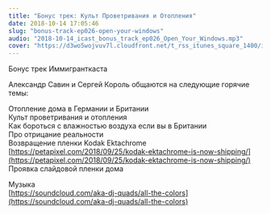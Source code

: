 ```yaml
---
title: "Бонус трек: Культ Проветривания и Отопления"
date: 2018-10-14 17:05:46
slug: "bonus-track-ep026-open-your-windows"
audio: "2018-10-14_icast_bonus_track_ep026_Open_Your_Windows.mp3"
cover: "https://d3wo5wojvuv7l.cloudfront.net/t_rss_itunes_square_1400/images.spreaker.com/original/d20daaa729fc8cae11f6717f5c961b50.jpg"
---
```

Бонус трек Иммигранткаста  
  
Александр Савин и Сергей Король общаются на следующие горячие темы:  
  
Отопление дома в Германии и Британии  
Культ проветривания и отопления  
Как бороться с влажностью воздуха если вы в Британии  
Про отрицание реальности  
Возвращение пленки Kodak Ektachrome [https://petapixel.com/2018/09/25/kodak-ektachrome-is-now-shipping/](https://petapixel.com/2018/09/25/kodak-ektachrome-is-now-shipping/)  
Проявка слайдовой пленки дома  
  
Музыка  
[https://soundcloud.com/aka-dj-quads/all-the-colors](https://soundcloud.com/aka-dj-quads/all-the-colors)
